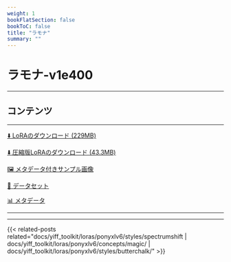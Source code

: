 ```yaml
---
weight: 1
bookFlatSection: false
bookToC: false
title: "ラモナ"
summary: ""
---
```


<!--markdownlint-disable MD025 MD033 -->

# ラモナ-v1e400

---

## コンテンツ

---

[⬇️ LoRAのダウンロード (229MB)](https://huggingface.co/k4d3/yiff_toolkit/resolve/main/ponyxl_loras/ramona-v1e400.safetensors?download=true)

[⬇️ 圧縮版LoRAのダウンロード (43.3MB)](https://huggingface.co/k4d3/yiff_toolkit/resolve/main/ponyxl_loras_shrunk_2/ramona-v1e400_frockpt1_th-3.55.safetensors?download=true)

[🖼️ メタデータ付きサンプル画像](https://huggingface.co/k4d3/yiff_toolkit/tree/main/static/{})

[📐 データセット](https://huggingface.co/datasets/k4d3/furry/tree/main/ramona)

[📊 メタデータ](https://huggingface.co/k4d3/yiff_toolkit/raw/main/ponyxl_loras/ramona-v1e400.json)

---

---

{{< related-posts related="docs/yiff_toolkit/loras/ponyxlv6/styles/spectrumshift | docs/yiff_toolkit/loras/ponyxlv6/concepts/magic/ | docs/yiff_toolkit/loras/ponyxlv6/styles/butterchalk/" >}}
